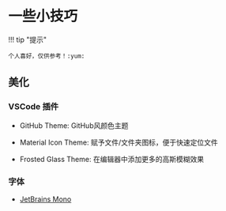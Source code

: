 # 一些小技巧

!!! tip "提示"

	个人喜好，仅供参考！:yum:

## 美化

### VSCode 插件

- GitHub Theme: GitHub风颜色主题

- Material Icon Theme: 赋予文件/文件夹图标，便于快速定位文件

- Frosted Glass Theme: 在编辑器中添加更多的高斯模糊效果

### 字体

- [JetBrains Mono](https://www/jetbrains.com/lp/mono/)


